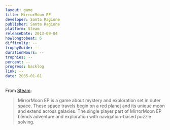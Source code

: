 ```yaml
---
layout: game
title: MirrorMoon EP
developer: Santa Ragione
publisher: Santa Ragione
platform: Steam
releaseDate: 2013-09-04
howlongtobeat: 6
difficulty: --
trophyGuide: --
durationHours: --
trophies: --
percent: --
progress: backlog
link: --
date: 2035-01-01
---
```


From [Steam](https://store.steampowered.com/app/231310/MirrorMoon_EP/):

> MirrorMoon EP is a game about mystery and exploration set in outer space. These space travels begin on a red planet and its unique moon and extend across galaxies. The single player part of MirrorMoon EP blends adventure and exploration with navigation-based puzzle solving.
